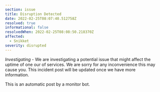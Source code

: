```yaml
---
section: issue
title: Disruption Detected
date: 2022-02-25T08:07:40.512758Z
resolved: true
informational: false
resolvedWhen: 2022-02-25T08:08:50.218370Z
affected:
  - Snikket
severity: disrupted
---
```

*Investigating* - We are investigating a potential issue that might affect the uptime of one our of services. We are sorry for any inconvenience this may cause you. This incident post will be updated once we have more information.

This is an automatic post by a monitor bot.
        